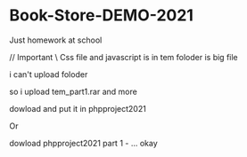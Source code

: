 # Book-Store-DEMO-2021
Just homework at school


// Important \\ 
Css file and javascript is in tem foloder is big file 

i can't upload foloder 

so i upload tem_part1.rar and more 

dowload and put it in phpproject2021
  
  
Or

dowload phpproject2021 part 1 - ... 
okay
